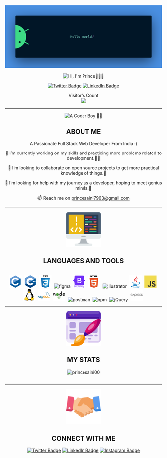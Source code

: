 <!-- Profile Banner -->
![Banner](./githubImages/banner.png)

<div align="center">
   
<img src="https://readme-typing-svg.herokuapp.com?font=Playfair+Display+SC&size=30&pause=1000&width=500&color=0492C2&duration=3000&lines=Hello+Geeks%2C+Prince+Here+👋🧑‍💻;I'm+a+Java+Developer." alt="Hi, I'm Prince👋🧑‍💻" />
 
<!-- Connect To Me   -->
<a href="https://twitter.com/princesaini_00"><img src="https://img.shields.io/badge/Twitter-blue?style=for-the-badge&logo=twitter&logoColor=white" alt="Twitter Badge"/></a>
<a href="https://www.linkedin.com/in/princesaini00/"><img src="https://img.shields.io/badge/LinkedIn-applegreen?style=for-the-badge&logo=linkedin&logoColor=white" alt="LinkedIn Badge"/></a>

<p> Visitor's Count<br><img src="https://profile-counter.glitch.me/princesaini00/count.svg" /></p>

<hr />

<!-- ABOUT ME SECTION -->
<img src="https://i.pinimg.com/originals/e8/f4/53/e8f453469a3ec97ecd354df465d73913.gif" alt="A Coder Boy 🧑‍💻" style="width:18rem;" />

<h2><strong>ABOUT ME</strong></h2>
  
A Passionate Full Stack Web Developer From India :) <br />

🔭 I’m currently working on my skills and practicing more problems related to development.🧑‍💻

👯 I’m looking to collaborate on open source projects to get more practical knowledge of things.🤯

🤝 I’m looking for help with my journey as a developer, hoping to meet genius minds.🤝

📫 Reach me on princesaini7963@gmail.com 

<hr /> 

<!-- MY SKILLS -->
<img src="./githubImages/coding.png" alt="Study 📚" style="width:8em;"/>
<h2><strong>LANGUAGES AND TOOLS</strong></h2>
<br />
<img src="https://raw.githubusercontent.com/devicons/devicon/master/icons/c/c-original.svg" alt="c" width="40" height="40"/>&nbsp;
<img src="https://raw.githubusercontent.com/devicons/devicon/master/icons/cplusplus/cplusplus-original.svg" alt="cplusplus" width="40" height="40"/>&nbsp;  
<img src="https://raw.githubusercontent.com/devicons/devicon/master/icons/css3/css3-original-wordmark.svg" alt="css3" width="40" height="40"/>&nbsp;     
<img src="https://www.vectorlogo.zone/logos/figma/figma-icon.svg" alt="figma" width="40" height="40"/>&nbsp; 
<img src="https://raw.githubusercontent.com/devicons/devicon/master/icons/bootstrap/bootstrap-plain-wordmark.svg" alt="bootstrap" width="40" height="40"/>&nbsp;
<img src="https://raw.githubusercontent.com/devicons/devicon/master/icons/html5/html5-original-wordmark.svg" alt="html5" width="40" height="40"/>&nbsp;  
<img src="https://www.vectorlogo.zone/logos/adobe_illustrator/adobe_illustrator-icon.svg" alt="illustrator" width="40" height="40"/>&nbsp; 
<img src="https://raw.githubusercontent.com/devicons/devicon/master/icons/java/java-original.svg" alt="java" width="40" height="40"/>&nbsp;  
<img src="https://raw.githubusercontent.com/devicons/devicon/master/icons/javascript/javascript-original.svg" alt="javascript" width="40" height="40"/>&nbsp;  
<img src="https://raw.githubusercontent.com/devicons/devicon/master/icons/linux/linux-original.svg" alt="linux" width="40" height="40"/>&nbsp;   
<img src="https://raw.githubusercontent.com/devicons/devicon/master/icons/mysql/mysql-original-wordmark.svg" alt="mysql" width="40" height="40"/>&nbsp; 
<img src="https://raw.githubusercontent.com/devicons/devicon/master/icons/nodejs/nodejs-original-wordmark.svg" alt="nodejs" width="40" height="40"/>&nbsp;  
<img src="https://www.vectorlogo.zone/logos/getpostman/getpostman-icon.svg" alt="postman" width="40" height="40"/>&nbsp;   
<img src="https://cdn.worldvectorlogo.com/logos/npm.svg" title="npm" alt="npm" width="40" height="40"/>&nbsp;
<img src="https://cdn.worldvectorlogo.com/logos/jquery-4.svg" title="jQuery" alt="jQuery" width="40" height="40"/>&nbsp;
<img src="https://raw.githubusercontent.com/devicons/devicon/master/icons/express/express-original-wordmark.svg" alt="express" width="40" height="40"/>&nbsp; 
  
<hr />
 
<!-- MY STATS SECTION -->
<img src="./githubImages/web-design.png" alt="Stats 🔥" style="width:8em;"/>
<h2><strong>MY STATS</strong></h2>
<img align="center" src="https://github-readme-streak-stats.herokuapp.com/?user=princesaini00&theme=tokyonight" alt="princesaini00" /><br /><br />
  
<hr />
  
<!-- CONNECT WITH ME SECTION -->
<img src="./githubImages/handshake.png" alt="Handshake🤝" style="width:8em;" />
 
<h2><strong>CONNECT WITH ME</strong></h2>
<a href="https://twitter.com/theAlphaCoder06"><img src="https://img.shields.io/badge/Twitter-blue?style=for-the-badge&logo=twitter&logoColor=white" alt="Twitter Badge"/></a>
<a href="https://www.linkedin.com/in/thealphacoder/"><img src="https://img.shields.io/badge/LinkedIn-yellow?style=for-the-badge&logo=linkedin&logoColor=white" alt="LinkedIn Badge"/></a>
<a href="https://instagram.com/mundra.prince"><img src="https://img.shields.io/badge/Instagram-red?style=for-the-badge&logo=instagram&logoColor=white" alt="Instagram Badge" /></a>
  
</div>
